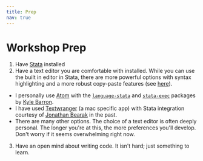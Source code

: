 ```yaml
---
title: Prep
nav: true
---
```


# Workshop Prep

1. Have [Stata](https://www.stata.com) installed
2. Have a text editor you are comfortable with installed. While you can use the built in editor in Stata, there are more powerful options with syntax highlighting and a more robust copy-paste features (see [here](http://fmwww.bc.edu/repec/bocode/t/textEditors.html)).
  - I personally use [Atom](https://atom.io/) with the [`language-stata`](https://atom.io/packages/language-stata) and [`stata-exec`](https://atom.io/packages/stata-exec) packages by [Kyle Barron](https://github.com/kylebarron).
  - I have used [Textwranger](http://www.barebones.com/products/textwrangler/) (a mac specific app) with Stata integration courtesy of [Jonathan Bearak](http://bearak.org/code/text/) in the past.
  - There are many other options. The choice of a text editor is often deeply personal. The longer you're at this, the more preferences you'll develop. Don't worry if it seems overwhelming right now. 
3. Have an open mind about writing code. It isn't hard; just something to learn.
